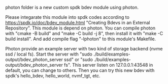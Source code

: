 photon folder is a new custom spdk bdev module using photon.

Please integarate this module into spdk codes according to https://spdk.io/doc/bdev_module.html "Creating Bdevs in an External Repository".
This module is depend on photon. You can compile photon with "cmake -B build" and "make -C build -j 8", then install it with "make -C build install".
And add compile flag "-lphoton" to this module's Makefile.

Photon provide an example server with two kind of storage backend (nvme ssd / local fs).
Start the server with "sudo ./build/examples-output/bdev_photon_server ssd" or "sudo ./build/examples-output/bdev_photon_server fs".
This server listen on 127.0.0.1:43548 in default, you can change to others.
Then you can try this new bdev with spdk's hello_bdev, hello_world, nvmf_tgt, etc.